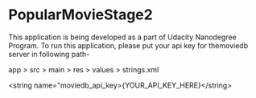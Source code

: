 # PopularMovieStage2
This application is being developed as a part of Udacity Nanodegree Program.
To run this application, please put your api key for themoviedb server in following path-


app > src > main > res > values > strings.xml 

<string name="moviedb_api_key>{YOUR_API_KEY_HERE}<\/string>
